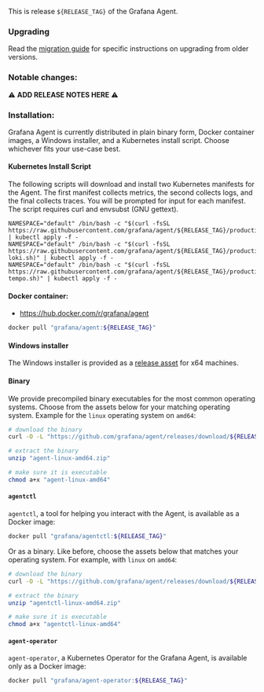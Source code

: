 This is release `${RELEASE_TAG}` of the Grafana Agent.

### Upgrading
Read the [migration guide](https://github.com/grafana/agent/blob/${RELEASE_TAG}/docs/migration-guide.md) for specific instructions on upgrading from older versions.

### Notable changes:
:warning: **ADD RELEASE NOTES HERE** :warning:


### Installation:
Grafana Agent is currently distributed in plain binary form, Docker container images, a Windows installer, and a Kubernetes install script. Choose whichever fits your use-case best.

#### Kubernetes Install Script

The following scripts will download and install two Kubernetes manifests for the Agent. The first manifest collects metrics, the second collects logs, and the final collects traces. You will be prompted for input for each manifest. The script requires curl and envsubst (GNU gettext).

```
NAMESPACE="default" /bin/bash -c "$(curl -fsSL https://raw.githubusercontent.com/grafana/agent/${RELEASE_TAG}/production/kubernetes/install.sh)" | kubectl apply -f -
NAMESPACE="default" /bin/bash -c "$(curl -fsSL https://raw.githubusercontent.com/grafana/agent/${RELEASE_TAG}/production/kubernetes/install-loki.sh)" | kubectl apply -f -
NAMESPACE="default" /bin/bash -c "$(curl -fsSL https://raw.githubusercontent.com/grafana/agent/${RELEASE_TAG}/production/kubernetes/install-tempo.sh)" | kubectl apply -f -
```

#### Docker container:

* https://hub.docker.com/r/grafana/agent

```bash
docker pull "grafana/agent:${RELEASE_TAG}"
```

#### Windows installer

The Windows installer is provided as a [release asset](https://github.com/grafana/agent/releases/download/${RELEASE_TAG}/grafana-agent-installer.exe) for x64 machines.

#### Binary

We provide precompiled binary executables for the most common operating systems. Choose from the assets below for your matching operating system. Example for the `linux` operating system on `amd64`:

```bash
# download the binary
curl -O -L "https://github.com/grafana/agent/releases/download/${RELEASE_TAG}/agent-linux-amd64.zip"

# extract the binary
unzip "agent-linux-amd64.zip"

# make sure it is executable
chmod a+x "agent-linux-amd64"
```

#### `agentctl`

`agentctl`, a tool for helping you interact with the Agent, is available as a Docker image:

```bash
docker pull "grafana/agentctl:${RELEASE_TAG}"
```

Or as a binary. Like before, choose the assets below that matches your operating system. For example, with `linux` on `amd64`:

```bash
# download the binary
curl -O -L "https://github.com/grafana/agent/releases/download/${RELEASE_TAG}/agentctl-linux-amd64.zip"

# extract the binary
unzip "agentctl-linux-amd64.zip"

# make sure it is executable
chmod a+x "agentctl-linux-amd64"
```

#### `agent-operator`

`agent-operator`, a Kubernetes Operator for the Grafana Agent, is available only as a Docker image:

```bash
docker pull "grafana/agent-operator:${RELEASE_TAG}"
```
